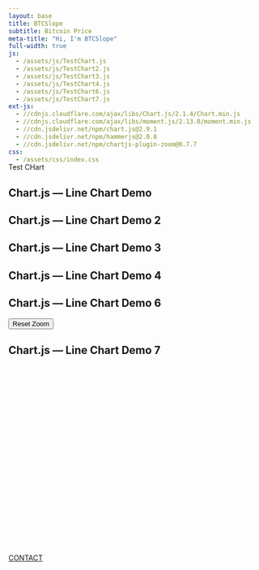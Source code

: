 ```yaml
---
layout: base
title: BTCSlope
subtitle: Bitcoin Price
meta-title: "Hi, I'm BTCSlope"
full-width: true
js: 
  - /assets/js/TestChart.js
  - /assets/js/TestChart2.js
  - /assets/js/TestChart3.js
  - /assets/js/TestChart4.js
  - /assets/js/TestChart6.js
  - /assets/js/TestChart7.js
ext-js: 
  - //cdnjs.cloudflare.com/ajax/libs/Chart.js/2.1.4/Chart.min.js
  - //cdnjs.cloudflare.com/ajax/libs/moment.js/2.13.0/moment.min.js
  - //cdn.jsdelivr.net/npm/chart.js@2.9.1
  - //cdn.jsdelivr.net/npm/hammerjs@2.0.8
  - //cdn.jsdelivr.net/npm/chartjs-plugin-zoom@0.7.7
css:
  - /assets/css/index.css
---
```



<!-- Info from here: https://www.sitepoint.com/introduction-chart-js-2-0-six-examples/ --!>

<div id="main-sections" style="margin-top:-30px;">

<div id="services-out" class="page-section">
  <div id="services">
	<div class="section-title">Test CHart</div>
	
    <div class="container">
      <h2>Chart.js — Line Chart Demo</h2>
      <div>
        <canvas id="myChart"></canvas>
      </div>
    </div>
    
     <div class="container">
      <h2>Chart.js — Line Chart Demo 2</h2>
      <div>
    	<canvas id="myChart2"></canvas>
      </div>
    </div>
    
      <div class="container">
      <h2>Chart.js — Line Chart Demo 3</h2>
      <div>
    	<canvas id="myChart3"></canvas>
      </div>
    </div>
        
    <div class="container">
      <h2>Chart.js — Line Chart Demo 4</h2>	
        	<canvas id="myChart4"></canvas>
    </div>

    <div class="container">
      <h2>Chart.js — Line Chart Demo 6</h2>	
	        <button onclick="resetZoom()">Reset Zoom</button>
        	<canvas id="myChart6"></canvas>
    </div>
    
    <div class="container">
      <h2>Chart.js — Line Chart Demo 7</h2>	
	<div id="chartContainer" style="height: 360px; width: 98%; margin: 2%;"></div>
    </div>

  <a href="/contact" class="contact-me-btn actionbtn">
    <span class="far fa-envelope" aria-hidden="true"></span>
    CONTACT
  </a>
    
</div>
</div>
</div>
